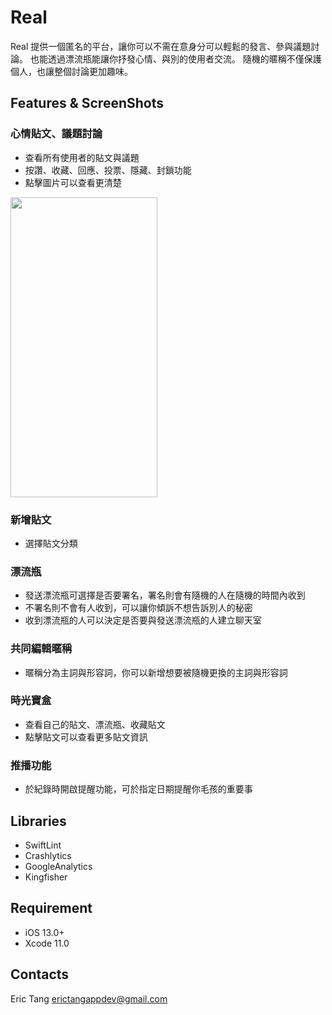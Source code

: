 # Real

Real 提供一個匿名的平台，讓你可以不需在意身分可以輕鬆的發言、參與議題討論。
也能透過漂流瓶能讓你抒發心情、與別的使用者交流。
隨機的暱稱不僅保護個人，也讓整個討論更加趣味。

## Features & ScreenShots

### 心情貼文、議題討論
+ 查看所有使用者的貼文與議題
+ 按讚、收藏、回應、投票、隱藏、封鎖功能
+ 點擊圖片可以查看更清楚

<img src= "https://github.com/ericTang12345/Images/blob/main/Image%20from%20iOS.gif" width= 234.5 height= 480>

### 新增貼文
+ 選擇貼文分類

### 漂流瓶
+ 發送漂流瓶可選擇是否要署名，署名則會有隨機的人在隨機的時間內收到
+ 不署名則不會有人收到，可以讓你傾訴不想告訴別人的秘密
+ 收到漂流瓶的人可以決定是否要與發送漂流瓶的人建立聊天室
   
### 共同編輯暱稱
+ 暱稱分為主詞與形容詞，你可以新增想要被隨機更換的主詞與形容詞

### 時光寶盒
+ 查看自己的貼文、漂流瓶、收藏貼文
+ 點擊貼文可以查看更多貼文資訊
    
### 推播功能
+ 於紀錄時開啟提醒功能，可於指定日期提醒你毛孩的重要事

## Libraries
  + SwiftLint
  + Crashlytics
  + GoogleAnalytics
  + Kingfisher

## Requirement
  + iOS 13.0+
  + Xcode 11.0

## Contacts
Eric Tang erictangappdev@gmail.com
